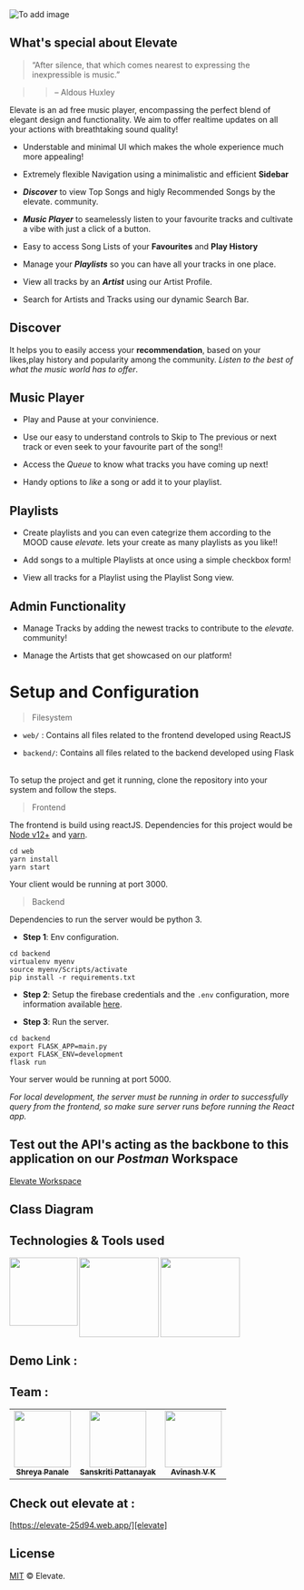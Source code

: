 

<p  align="center">

<br />

<img  src="https://github.com/avinash-vk/elevate/blob/main/Elevate.png"  alt="To add image"></img>

</p>

  

## What's special about Elevate

> “After silence, that which comes nearest to expressing the inexpressible is music.”

> > – Aldous Huxley

  

Elevate is an ad free music player, encompassing the perfect blend of elegant design and functionality. We aim to offer realtime updates on all your actions with breathtaking sound quality!

  

* Understable and minimal UI which makes the whole experience much more appealing!

* Extremely flexible Navigation using a minimalistic and efficient **Sidebar**

*  ***Discover*** to view Top Songs and higly Recommended Songs by the elevate. community.

*  ***Music Player*** to seamelessly listen to your favourite tracks and cultivate a vibe with just a click of a button.

* Easy to access Song Lists of your **Favourites** and **Play History**

* Manage your ***Playlists*** so you can have all your tracks in one place.

* View all tracks by an ***Artist*** using our Artist Profile.

* Search for Artists and Tracks using our dynamic Search Bar.

  

## Discover

  

It helps you to easily access your **recommendation**, based on your likes,play history and popularity among the community. _Listen to the best of what the music world has to offer_.

  

## Music Player

  

* Play and Pause at your convinience.

* Use our easy to understand controls to Skip to The previous or next track or even seek to your favourite part of the song!!

* Access the *Queue* to know what tracks you have coming up next!

* Handy options to *like* a song or add it to your playlist.

  

## Playlists

  

* Create playlists and you can even categrize them according to the MOOD cause *elevate.* lets your create as many playlists as you like!!

* Add songs to a multiple Playlists at once using a simple checkbox form!

* View all tracks for a Playlist using the Playlist Song view.

  

## Admin Functionality

  

* Manage Tracks by adding the newest tracks to contribute to the *elevate.* community!

* Manage the Artists that get showcased on our platform!

  

# Setup and Configuration

> Filesystem

-  `web/` : Contains all files related to the frontend developed using ReactJS

-  `backend/`: Contains all files related to the backend developed using Flask

 
<br/>
To setup the project and get it running, clone the repository into your system and follow the steps.
<br/>

> Frontend

  

The frontend is build using reactJS. Dependencies for this project would be [Node v12+](https://nodejs.org/en/) and [yarn](https://classic.yarnpkg.com/en/docs/install).

  

```console
cd web
yarn install
yarn start
```

Your client would be running at port 3000.
<br/>

> Backend

  

Dependencies to run the server would be python 3.

  

-  **Step 1**: Env configuration.

  

```console
cd backend
virtualenv myenv
source myenv/Scripts/activate
pip install -r requirements.txt
```

-  **Step 2**: Setup the firebase credentials and the `.env` configuration, more information available [here](https://github.com/avinash-vk/elevate/tree/main/backend#readme).

-  **Step 3**: Run the server.

  

```console
cd backend
export FLASK_APP=main.py
export FLASK_ENV=development
flask run
```

Your server would be running at port 5000.

*For local development, the server must be running in order to successfully query from the frontend, so make sure server runs before running the React app.*
  
## Test out the API's acting as the backbone to this application on our *Postman* Workspace

  

[Elevate Workspace][postman]

  

## Class Diagram

  

## Technologies & Tools used

<img  align="left" width="120px" src="https://media3.giphy.com/media/eNAsjO55tPbgaor7ma/giphy.gif"/>

<img  align="left" width="140px" margin=20px src="https://miro.medium.com/max/800/1*Q5EUk28Xc3iCDoMSkrd1_w.png"/>

<img width="140px"  src="https://cdn.dribbble.com/users/6295/screenshots/6509850/f.gif"/>

<br />

## Demo Link :

  

## Team :

  <table>
  <tr>
    <td align="center"><a href="https://github.com/ShreyaPanale "><img src="https://avatars.githubusercontent.com/u/44115662?v=4?s=100" width="100px;" alt=""/><br /><sub><b>Shreya Panale</b></sub></a><br /></td>
    <td align="center"><a href="https://github.com/sanskritip"><img src="https://avatars.githubusercontent.com/u/48806637?v=4?s=100" width="100px;" alt=""/><br /><sub><b>Sanskriti Pattanayak</b></sub></a><br /></td>
    <td align="center"><a href="https://github.com/avinash-vk"><img src="https://avatars.githubusercontent.com/u/51489449?v=4?s=100" width="100px;" alt=""/><br /><sub><b>Avinash V K</b></sub></a><br /></td>
</table>

  

## Check out elevate at :

  

[https://elevate-25d94.web.app/][elevate]

  
  

## License

  

[MIT](LICENSE.md)  &copy; Elevate.

  

[elevate]:https://elevate-25d94.web.app/

[postman]:https://www.postman.com/kratos12/workspace/ooad/overview